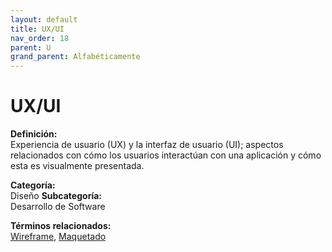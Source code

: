 ```yaml
---
layout: default
title: UX/UI
nav_order: 18
parent: U
grand_parent: Alfabéticamente
---
```


# UX/UI

**Definición:**  
Experiencia de usuario (UX) y la interfaz de usuario (UI); aspectos relacionados con cómo los usuarios interactúan con una aplicación y cómo esta es visualmente presentada.

**Categoría:**  
Diseño 
**Subcategoría:**  
Desarrollo de Software

**Términos relacionados:**  
[Wireframe](https://maleniski.github.io/diccionario-angl-tec-mx/docs/alfabeticamente/W/wireframe.html), [Maquetado](https://maleniski.github.io/diccionario-angl-tec-mx/docs/alfabeticamente/M/maquetado.html)
